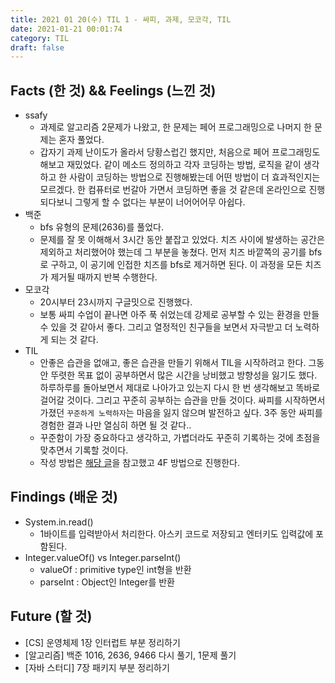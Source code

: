 ```yaml
---
title: 2021 01 20(수) TIL 1 - 싸피, 과제, 모코각, TIL
date: 2021-01-21 00:01:74
category: TIL
draft: false
---
```



## Facts (한 것) && Feelings (느낀 것)
- ssafy
  - 과제로 알고리즘 2문제가 나왔고, 한 문제는 페어 프로그래밍으로 나머지 한 문제는 혼자 풀었다.
  - 갑자기 과제 난이도가 올라서 당황스럽긴 했지만, 처음으로 페어 프로그래밍도 해보고 재밌었다. 
  같이 메소드 정의하고 각자 코딩하는 방법, 로직을 같이 생각하고 한 사람이 코딩하는 방법으로 진행해봤는데 어떤 방법이 더 효과적인지는 모르겠다. 
  한 컴퓨터로 번갈아 가면서 코딩하면 좋을 것 같은데 온라인으로 진행되다보니 그렇게 할 수 없다는 부분이 너어어어무 아쉽다.
- 백준
  - bfs 유형의 문제(2636)를 풀었다.
  - 문제를 잘 못 이해해서 3시간 동안 붙잡고 있었다. 치즈 사이에 발생하는 공간은 제외하고 처리했어야 했는데 그 부분을 놓쳤다. 먼저 치즈 바깥쪽의 공기를 bfs로 구하고, 이 공기에 인접한 치즈를 bfs로 제거하면 된다. 이 과정을 모든 치즈가 제거될 때까지 반복 수행한다.
- 모코각
  - 20시부터 23시까지 구글밋으로 진행했다.
  - 보통 싸피 수업이 끝나면 아주 푹 쉬었는데 강제로 공부할 수 있는 환경을 만들 수 있을 것 같아서 좋다. 그리고 열정적인 친구들을 보면서 자극받고 더 노력하게 되는 것 같다. 
- TIL
  - 안좋은 습관을 없애고, 좋은 습관을 만들기 위해서 TIL을 시작하려고 한다. 그동안 뚜렷한 목표 없이 공부하면서 많은 시간을 낭비했고 방향성을 잃기도 했다.
  하루하루를 돌아보면서 제대로 나아가고 있는지 다시 한 번 생각해보고 똑바로 걸어갈 것이다. 그리고 꾸준히 공부하는 습관을 만들 것이다. 싸피를 시작하면서 가졌던 `꾸준하게 노력하자`는 마음을 잃지 않으며 발전하고 싶다.
  3주 동안 싸피를 경험한 결과 나만 열심히 하면 될 것 같다.. 
  - 꾸준함이 가장 중요하다고 생각하고, 가볍더라도 꾸준히 기록하는 것에 초점을 맞추면서 기록할 것이다.
  - 작성 방법은 [해당 글](https://www.codesoom.com/retrospective-into-the-curriculum)을 참고했고 4F 방법으로 진행한다.


## Findings (배운 것)
- System.in.read()
  - 1바이트를 입력받아서 처리한다. 아스키 코드로 저장되고 엔터키도 입력값에 포함된다.
- Integer.valueOf()  vs   Integer.parseInt()
  - valueOf :  primitive type인 int형을 반환
  - parseInt : Object인 Integer를 반환

## Future (할 것)
- [CS] 운영체제 1장 인터럽트 부분 정리하기
- [알고리즘] 백준 1016, 2636, 9466 다시 풀기, 1문제 풀기
- [자바 스터디] 7장 패키지 부분 정리하기 